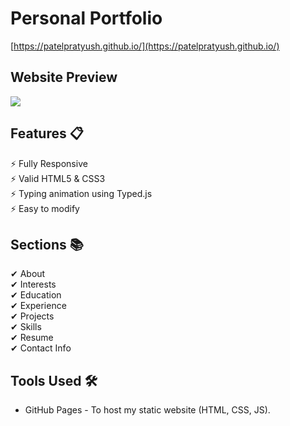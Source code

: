 # Personal Portfolio
[https://patelpratyush.github.io/](https://patelpratyush.github.io/)

## Website Preview
![](https://github.com/patelpratyush/patelpratyush.github.io/blob/main/preview.gif)

## Features 📋
&#9889; Fully Responsive  
&#9889; Valid HTML5 & CSS3  
&#9889; Typing animation using Typed.js  
&#9889; Easy to modify  

## Sections 📚
&#10004; About  
&#10004; Interests  
&#10004; Education  
&#10004; Experience  
&#10004; Projects  
&#10004; Skills  
&#10004; Resume  
&#10004; Contact Info  

## Tools Used 🛠
- GitHub Pages - To host my static website (HTML, CSS, JS).
